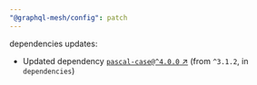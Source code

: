 ```yaml
---
"@graphql-mesh/config": patch
---
```

dependencies updates:
  - Updated dependency [`pascal-case@^4.0.0` ↗︎](https://www.npmjs.com/package/pascal-case/v/4.0.0) (from `^3.1.2`, in `dependencies`)
